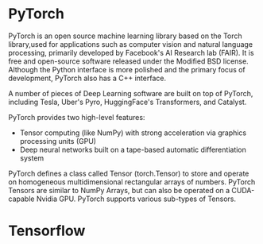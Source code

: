 # PyTorch

PyTorch is an open source machine learning library based on the Torch library,used for applications such as computer vision and natural language processing, primarily developed by Facebook's AI Research lab (FAIR). It is free and open-source software released under the Modified BSD license. Although the Python interface is more polished and the primary focus of development, PyTorch also has a C++ interface.

A number of pieces of Deep Learning software are built on top of PyTorch, including Tesla, Uber's Pyro, HuggingFace's Transformers, and Catalyst.

PyTorch provides two high-level features:

* Tensor computing (like NumPy) with strong acceleration via graphics processing units (GPU)
* Deep neural networks built on a tape-based automatic differentiation system

PyTorch defines a class called Tensor (torch.Tensor) to store and operate on homogeneous multidimensional rectangular arrays of numbers. PyTorch Tensors are similar to NumPy Arrays, but can also be operated on a CUDA-capable Nvidia GPU. PyTorch supports various sub-types of Tensors.

# Tensorflow
